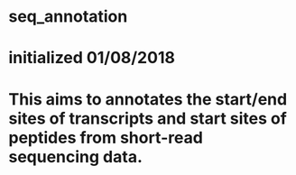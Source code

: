 # seq_annotation
# initialized 01/08/2018
# This aims to annotates the start/end sites of transcripts and start sites of peptides from short-read sequencing data.
